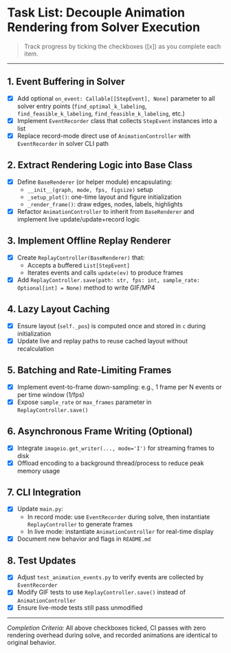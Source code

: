 # Task List: Decouple Animation Rendering from Solver Execution

> Track progress by ticking the checkboxes ([x]) as you complete each item.

---

## 1. Event Buffering in Solver
- [x] Add optional `on_event: Callable[[StepEvent], None]` parameter to all solver entry points (`find_optimal_k_labeling`, `find_feasible_k_labeling`, `find_feasible_k_labeling`, etc.)
- [x] Implement `EventRecorder` class that collects `StepEvent` instances into a list
- [x] Replace record-mode direct use of `AnimationController` with `EventRecorder` in solver CLI path

## 2. Extract Rendering Logic into Base Class
- [x] Define `BaseRenderer` (or helper module) encapsulating:
  - `__init__(graph, mode, fps, figsize)` setup
  - `_setup_plot()`: one-time layout and figure initialization
  - `_render_frame()`: draw edges, nodes, labels, highlights
- [x] Refactor `AnimationController` to inherit from `BaseRenderer` and implement live update/update+record logic

## 3. Implement Offline Replay Renderer
- [x] Create `ReplayController(BaseRenderer)` that:
  - Accepts a buffered `List[StepEvent]`
  - Iterates events and calls `update(ev)` to produce frames
- [x] Add `ReplayController.save(path: str, fps: int, sample_rate: Optional[int] = None)` method to write GIF/MP4

## 4. Lazy Layout Caching
- [x] Ensure layout (`self._pos`) is computed once and stored in `c` during initialization
- [x] Update live and replay paths to reuse cached layout without recalculation

## 5. Batching and Rate-Limiting Frames
- [x] Implement event-to-frame down-sampling: e.g., 1 frame per N events or per time window (1/fps)
- [x] Expose `sample_rate` or `max_frames` parameter in `ReplayController.save()`

## 6. Asynchronous Frame Writing (Optional)
- [x] Integrate `imageio.get_writer(..., mode='I')` for streaming frames to disk
- [x] Offload encoding to a background thread/process to reduce peak memory usage

## 7. CLI Integration
- [x] Update `main.py`:
  - In record mode: use `EventRecorder` during solve, then instantiate `ReplayController` to generate frames
  - In live mode: instantiate `AnimationController` for real-time display
- [x] Document new behavior and flags in `README.md`

## 8. Test Updates
- [x] Adjust `test_animation_events.py` to verify events are collected by `EventRecorder`
- [x] Modify GIF tests to use `ReplayController.save()` instead of `AnimationController`
- [x] Ensure live-mode tests still pass unmodified

---

*Completion Criteria:* All above checkboxes ticked, CI passes with zero rendering overhead during solve, and recorded animations are identical to original behavior. 